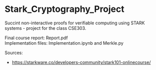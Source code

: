 # Stark_Cryptography_Project

Succint non-interactive proofs for verifiable computing using STARK systems - project for the class CSE303.

Final course report: Report.pdf <br /> Implementation files: Implementation.ipynb and Merkle.py

Sources:
- https://starkware.co/developers-community/stark101-onlinecourse/
